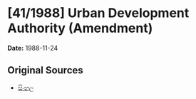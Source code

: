 # [41/1988] Urban Development Authority (Amendment)

**Date:** 1988-11-24

## Original Sources

- [සිංහල](https://documents.gov.lk/view/acts/1988/11/41-1988_S.pdf)
